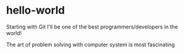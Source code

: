 # hello-world
Starting with Git
I'll be one of the best programmers/developers in the world!

The art of problem solving with computer system is most fascinating
